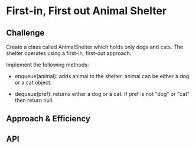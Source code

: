 # First-in, First out Animal Shelter
<!-- Short summary or background information -->

## Challenge
<!-- Description of the challenge -->
Create a class called AnimalShelter which holds only dogs and cats. The shelter operates using a first-in, first-out approach.

Implement the following methods:

- enqueue(animal): adds animal to the shelter. animal can be either a dog or a cat object.

- dequeue(pref): returns either a dog or a cat. If pref is not "dog" or "cat" then return null.

## Approach & Efficiency
<!-- What approach did you take? Why? What is the Big O space/time for this approach? -->

## API
<!-- Description of each method publicly available to your Stack and Queue-->